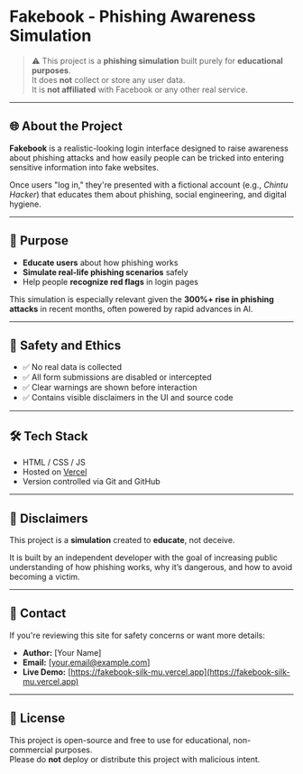 # Fakebook - Phishing Awareness Simulation

> ⚠️ This project is a **phishing simulation** built purely for **educational purposes**.  
> It does **not** collect or store any user data.  
> It is **not affiliated** with Facebook or any other real service.

---

## 🌐 About the Project

**Fakebook** is a realistic-looking login interface designed to raise awareness about phishing attacks and how easily people can be tricked into entering sensitive information into fake websites.

Once users "log in," they're presented with a fictional account (e.g., *Chintu Hacker*) that educates them about phishing, social engineering, and digital hygiene.

---

## 🎯 Purpose

- **Educate users** about how phishing works
- **Simulate real-life phishing scenarios** safely
- Help people **recognize red flags** in login pages

This simulation is especially relevant given the **300%+ rise in phishing attacks** in recent months, often powered by rapid advances in AI.

---

## 🔐 Safety and Ethics

- ✅ No real data is collected
- ✅ All form submissions are disabled or intercepted
- ✅ Clear warnings are shown before interaction
- ✅ Contains visible disclaimers in the UI and source code

---

## 🛠️ Tech Stack

- HTML / CSS / JS
- Hosted on [Vercel](https://vercel.com)
- Version controlled via Git and GitHub

---

## 🚧 Disclaimers

This project is a **simulation** created to **educate**, not deceive.

It is built by an independent developer with the goal of increasing public understanding of how phishing works, why it’s dangerous, and how to avoid becoming a victim.

---

## 📩 Contact

If you're reviewing this site for safety concerns or want more details:

- **Author:** [Your Name]
- **Email:** [your.email@example.com]
- **Live Demo:** [https://fakebook-silk-mu.vercel.app](https://fakebook-silk-mu.vercel.app)

---

## 📢 License

This project is open-source and free to use for educational, non-commercial purposes.  
Please do **not** deploy or distribute this project with malicious intent.

